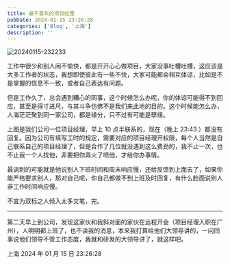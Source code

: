 ```yaml
---
title: 最不喜欢的项目经理
pubDate: 2024-01-15 23:26:28
categories: ['Blog', '上海']
description: ''
---
```


![20240115-232233](https://github.com/condorheroblog/condorheroblog.github.io/assets/47056890/3bc5a141-ca99-4964-ba36-c38cb997a33e)

工作中很少和别人闹不愉快，都是开开心心做项目，大家没事吐槽吐槽，这应该是大多工作者的状态，我想即使彼此有一些不快，大家可能都会相互体谅，比如是不是掌握的信息不一致，或者自己表达有问题。

但是工作久了，总会遇到糟心的同事，这个时候怎么办呢，你的体谅可能得不到回应，甚至是得寸进尺，与其斗争仿佛不是我们来此地的目的。这个时候能怎么办，人海茫茫聚到同一家公司，都是缘分，只不过有可能是孽缘。

上图是我们公司一位项目经理，早上 10 点半联系的，现在（晚上 23:43 ）都没有回复。因为公司有填写工时的规定，需要对应的项目经理开权限，每个人当然是自己联系自己的项目经理了，但是合作了几位就没遇到这么费劲的，我不止一次，也不止我一个人找他，非要把你弄火了喷他，才给你办事情。

最讽刺的可能就是他说别人下班时间和周末响应慢，还给反馈到上面去了，如果你能严格要求别人，那对自己呢，你自己都做不到上班及时回复，有什么脸面说别人非工作时间响应慢。

不宜为双标之人倾入太多文笔，完。

---

第二天早上到公司，发现这家伙和我斜对面的家伙在远程开会（项目经理入职在广州），人明明都上班了，也不读我的消息，本来我打算给他们大领导讲的，一问同事说他们领导不管工作态度，我就和研发的大领导讲了，就这样吧。

上海 2024 年 01 月 15 日 23:26:28
